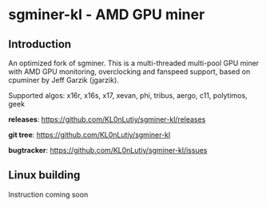 # sgminer-kl - AMD GPU miner


## Introduction

An optimized fork of sgminer. This is a multi-threaded multi-pool GPU miner with AMD GPU monitoring,
overclocking and fanspeed support, based on cpuminer by Jeff Garzik (jgarzik).

Supported algos: x16r, x16s, x17, xevan, phi, tribus, aergo, c11, polytimos, geek

**releases**: https://github.com/KL0nLutiy/sgminer-kl/releases

**git tree**: https://github.com/KL0nLutiy/sgminer-kl

**bugtracker**: https://github.com/KL0nLutiy/sgminer-kl/issues

## Linux building

Instruction coming soon
